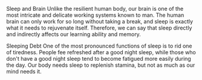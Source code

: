 Sleep and Brain
Unlike the resilient human body, our brain is one of the most intricate and delicate working systems known to man. The human brain can only work for so long without taking a break, and sleep is exactly what it needs to rejuvenate itself. Therefore, we can say that sleep directly and indirectly affects our learning ability and memory.

Sleeping Debt
One of the most pronounced functions of sleep is to rid one of tiredness. People fee refreshed after a good night sleep, while those who don't have a good night sleep tend to become fatigued more easily during the day. Our body needs sleep to replenish stamina, but not as much as our mind needs it.


